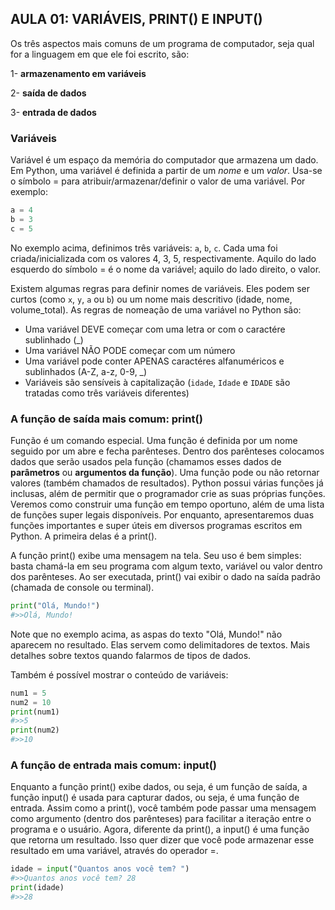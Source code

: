 ## AULA 01: VARIÁVEIS, PRINT() E INPUT()

Os três aspectos mais comuns de um programa de computador, seja qual for a linguagem em que ele foi escrito, são:

1- **armazenamento em variáveis**

2- **saída de dados**

3- **entrada de dados**

### Variáveis

Variável é um espaço da memória do computador que armazena um dado. Em Python, uma variável é definida a partir de um *nome* e um *valor*. Usa-se o símbolo = para atribuir/armazenar/definir o valor de uma variável. Por exemplo:

```python
a = 4
b = 3
c = 5
```

No exemplo acima, definimos três variáveis: ```a```, ```b```, ```c```. Cada uma foi criada/inicializada com os valores 4, 3, 5, respectivamente. Aquilo do lado esquerdo do símbolo = é o nome da variável; aquilo do lado direito, o valor.

Existem algumas regras para definir nomes de variáveis. Eles podem ser curtos (como ```x```, ```y```, ```a``` ou ```b```) ou um nome mais descritivo (idade, nome, volume_total). As regras de nomeação de uma variável no Python são:

- Uma variável DEVE começar com uma letra or com o caractére sublinhado (_)
- Uma variável NÃO PODE começar com um número
- Uma variável pode conter APENAS caractéres alfanuméricos e sublinhados (A-Z, a-z, 0-9, _)
- Variáveis são sensíveis à capitalização (```idade```, ```Idade``` e ```IDADE``` são tratadas como três variáveis diferentes)

### A função de saída mais comum: print()

Função é um comando especial. Uma função é definida por um nome seguido por um abre e fecha parênteses. Dentro dos parênteses colocamos dados que serão usados pela função (chamamos esses dados de **parâmetros** ou **argumentos da função**). Uma função pode ou não retornar valores (também chamados de resultados). Python possui várias funções já inclusas, além de permitir que o programador crie as suas próprias funções. Veremos como construir uma função em tempo oportuno, além de uma lista de funções super legais disponíveis. Por enquanto, apresentaremos duas funções importantes e super úteis em diversos programas escritos em Python. A primeira delas é a print().

A função print() exibe uma mensagem na tela. Seu uso é bem simples: basta chamá-la em seu programa com algum texto, variável ou valor dentro dos parênteses. Ao ser executada, print() vai exibir o dado na saída padrão (chamada de console ou terminal).

```python
print("Olá, Mundo!")
#>>Olá, Mundo!
```

Note que no exemplo acima, as aspas do texto "Olá, Mundo!" não aparecem no resultado. Elas servem como delimitadores de textos. Mais detalhes sobre textos quando falarmos de tipos de dados.

Também é possível mostrar o conteúdo de variáveis:

```python
num1 = 5
num2 = 10
print(num1)
#>>5
print(num2)
#>>10
```

### A função de entrada mais comum: input()

Enquanto a função print() exibe dados, ou seja, é um função de saída, a função input() é usada para capturar dados, ou seja, é uma função de entrada. Assim como a print(), você também pode passar uma mensagem como argumento (dentro dos parênteses) para facilitar a iteração entre o programa e o usuário. Agora, diferente da print(), a input() é uma função que retorna um resultado. Isso quer dizer que você pode armazenar esse resultado em uma variável, através do operador =.

```python
idade = input("Quantos anos você tem? ")
#>>Quantos anos você tem? 28
print(idade)
#>>28
```
